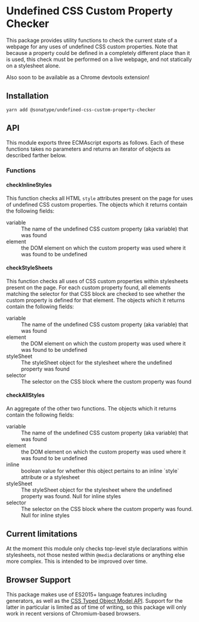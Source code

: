 # Undefined CSS Custom Property Checker

This package provides utility functions to check the current state of a webpage for any uses of undefined
CSS custom properties. Note that because a property could be defined in a completely different place than it is used,
this check must be performed on a live webpage, and not statically on a stylesheet alone.

Also soon to be available as a Chrome devtools extension!

## Installation
```
yarn add @sonatype/undefined-css-custom-property-checker
```

## API
This module exports three ECMAscript exports as follows. Each of these functions takes no parameters and returns
an iterator of objects as described farther below.

### Functions

#### checkInlineStyles
This function checks all HTML `style` attributes present on the page for uses of undefined CSS custom properties. The
objects which it returns contain the following fields:

<dl>
  <dt>variable</dt>
  <dd>The name of the undefined CSS custom property (aka variable) that was found</dd>
  <dt>element</dt>
  <dd>the DOM element on which the custom property was used where it was found to be undefined</dd>
</dl>

#### checkStyleSheets
This function checks all uses of CSS custom properties within stylesheets present on the page. For each custom property
found, all elements matching the selector for that CSS block are checked to see whether the custom property is defined
for that element. The objects which it returns contain the following fields:

<dl>
  <dt>variable</dt>
  <dd>The name of the undefined CSS custom property (aka variable) that was found</dd>
  <dt>element</dt>
  <dd>the DOM element on which the custom property was used where it was found to be undefined</dd>
  <dt>styleSheet</dt>
  <dd>The styleSheet object for the stylesheet where the undefined property was found</dd>
  <dt>selector</dt>
  <dd>The selector on the CSS block where the custom property was found</dd>
</dl>

#### checkAllStyles
An aggregate of the other two functions. The objects which it returns contain the following fields:

<dl>
  <dt>variable</dt>
  <dd>The name of the undefined CSS custom property (aka variable) that was found</dd>
  <dt>element</dt>
  <dd>the DOM element on which the custom property was used where it was found to be undefined</dd>
  <dt>inline</dt>
  <dd>boolean value for whether this object pertains to an inline `style` attribute or a stylesheet</dd>
  <dt>styleSheet</dt>
  <dd>The styleSheet object for the stylesheet where the undefined property was found. Null for inline styles</dd>
  <dt>selector</dt>
  <dd>The selector on the CSS block where the custom property was found. Null for inline styles</dd>
</dl>

## Current limitations
At the moment this module only checks top-level style declarations within stylesheets, not those nested within
`@media` declarations or anything else more complex. This is intended to be improved over time.

## Browser Support
This package makes use of ES2015+ language features including generators, as well as
the [CSS Typed Object Model API](https://developer.mozilla.org/en-US/docs/Web/API/CSS_Typed_OM_API). Support for the
latter in particular is limited as of time of writing, so this package will only work in recent versions of
Chromium-based browsers.
